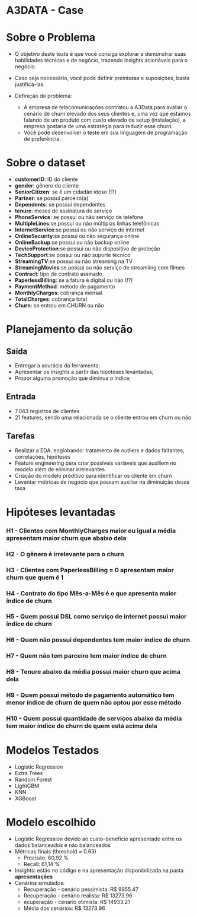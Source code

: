 # A3DATA - Case

# Sobre o Problema

- O objetivo deste teste é que você consiga explorar e demonstrar suas habilidades técnicas e de negócio, trazendo insights acionáveis para o negócio.
- Caso seja necessário, você pode definir premissas e suposições, basta justificá-las.

- Definição do problema:
    -   A empresa de telecomunicações contratou a A3Data para avaliar o cenário de churn elevado dos seus clientes e, uma vez que estamos falando de um produto com custo elevado de setup (instalação), a empresa gostaria de uma estratégia para reduzir esse churn.
    - Você pode desenvolver o teste em sua linguagem de programação de preferência.


# Sobre o dataset
- **customerID**: ID do cliente
- **gender**: gênero do cliente
- **SeniorCitizen**: se é um cidadão idoso (!?)
- **Partner**: se possui parceiro(a)
- **Dependents**: se possui dependentes
- **tenure**: meses de assinatura do serviço
- **PhoneService**: se possui ou não serviço de telefone
- **MultipleLines**:se possui ou não múltiplas linhas telefônicas
- **InternetService**:se possui ou não serviço de internet
- **OnlineSecurity**:se possui ou não segurança online
- **OnlineBackup**:se possui ou não backup online
- **DeviceProtection**:se possui ou não dispositivo de proteção
- **TechSupport**:se possui ou não suporte técnico
- **StreamingTV**:se possui ou não streaming na TV
- **StreamingMovies**:se possui ou não serviço de streamling com filmes
- **Contract**: tipo de contrato assinado
- **PaperlessBilling**: se a fatura é digital ou não (!?)
- **PaymentMethod**: método de pagamento
- **MonthlyCharges**: cobrança mensal
- **TotalCharges**: cobrança total
- **Churn**: se entrou em CHURN ou não


# Planejamento da solução

## Saída
- Entregar a acurácia da ferramenta;
- Apresentar os insights a partir das hipóteses levantadas;
- Propor alguma promoção que diminua o índice;

## Entrada
- 7.043 registros de clientes
- 21 features, sendo uma relacionada se o cliente entrou em churn ou não

## Tarefas
- Realizar a EDA, englobando: tratamento de outliers e dados faltantes, correlações, hipóteses
- Feature engineering para criar possíveis variáveis que auxiliem no modelo além de eliminar irrelevantes
- Criação do modelo preditivo para identificar os cliente em churn
- Levantar métricas de negócio que possam auxiliar na diminuição dessa taxa


# Hipóteses levantadas
### H1 - Clientes com MonthlyCharges maior ou igual a média apresentam maior churn que abaixo dela
### H2 - O gênero é irrelevante para o churn
### H3 - Clientes com PaperlessBilling = 0 apresentam maior churn que quem é 1
### H4 - Contrato do tipo Mês-a-Mês é o que apresenta maior índice de churn
### H5 - Quem possui DSL como serviço de internet possui maior índice de churn
### H6 - Quem não possui dependentes tem maior índice de churn
### H7 - Quem não tem parceiro tem maior índice de churn
### H8 - Tenure abaixo da média possui maior churn que acima dela
### H9 - Quem possui método de pagamento automático tem menor índice de churn de quem não optou por esse método
### H10 - Quem possui quantidade de serviços abaixo da média tem maior índice de churn de quem está acima dela


# Modelos Testados

- Logistic Regression
- Extra Trees
- Random Forest
- LightGBM
- KNN
- XGBoost


# Modelo escolhido

- Logistic Regression devido ao custo-benefício apresentado entre os dados balanceados e não balanceados
- Métricas finais (threshold = 0.63)
    - Precisão:  60,92 %
    - Recall:  61,14 %
- Insights: estão no código e na apresentação disponibilizada na pasta **apresentações**
- Cenários simulados:
    - Recuperação - cenário pessimista: R$  9955.47
    - Recuperação - cenário realista: R$  13273.96
    - ecuperação - cenário otimista: R$  14933.21
    - Média dos cenários: R$  13273.96

